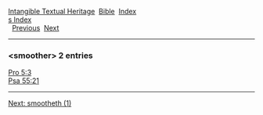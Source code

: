 [Intangible Textual Heritage](../../index)  [Bible](../index) 
[Index](index)   
[s Index](_s_)  
  [Previous](c10605)  [Next](c10607) 

------------------------------------------------------------------------

### &lt;smoother&gt; 2 entries

[Pro 5:3](../kjv/pro005.htm#003)  
[Psa 55:21](../kjv/psa055.htm#021)  

------------------------------------------------------------------------

[Next: smootheth (1)](c10607)
